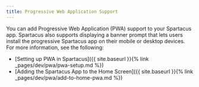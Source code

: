 ```yaml
---
title: Progressive Web Application Support
---
```


You can add Progressive Web Application (PWA) support to your Spartacus app. Spartacus also supports displaying a banner prompt that lets users install the progressive Spartacus app on their mobile or desktop devices. For more information, see the following:

- [Setting up PWA in Spartacus]({{ site.baseurl }}{% link _pages/dev/pwa/pwa-setup.md %})
- [Adding the Spartacus App to the Home Screen]({{ site.baseurl }}{% link _pages/dev/pwa/add-to-home-pwa.md %})
